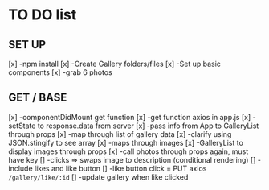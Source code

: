 # TO DO list


## SET UP
[x] -npm install
[x] -Create Gallery folders/files
[x] -Set up basic components
[x] -grab 6 photos

## GET / BASE
[x] -componentDidMount get function
[x] -get function axios in app.js
    [x] -setState to response.data from server
[x] -pass info from App to GalleryList through props
[x] -map through list of gallery data
    [x] -clarify using JSON.stingify to see array
    [x] -maps through images
[x] -GalleryList to display images through props
    [x] -call photos through props again, must have key
[] -clicks => swaps image to description (conditional rendering)
[] -include likes and like button
[] -like button click = PUT axios `/gallery/like/:id`
[] -update gallery when like clicked